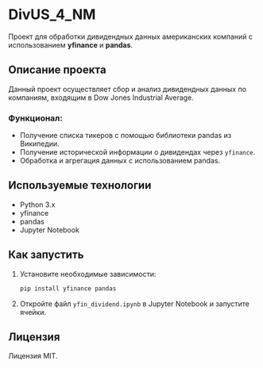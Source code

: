 # DivUS_4_NM

Проект для обработки дивидендных данных американских компаний с использованием **yfinance** и **pandas**.

## Описание проекта

Данный проект осуществляет сбор и анализ дивидендных данных по компаниям, входящим в Dow Jones Industrial Average.

### Функционал:
- Получение списка тикеров с помощью библиотеки pandas из Википедии.
- Получение исторической информации о дивидендах через `yfinance`.
- Обработка и агрегация данных с использованием pandas.

## Используемые технологии

- Python 3.x
- yfinance
- pandas
- Jupyter Notebook

## Как запустить

1. Установите необходимые зависимости:
   ```bash
   pip install yfinance pandas
   ```
2. Откройте файл `yfin_dividend.ipynb` в Jupyter Notebook и запустите ячейки.

## Лицензия

Лицензия MIT. 